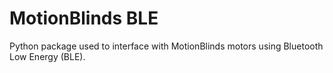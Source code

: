 # MotionBlinds BLE

Python package used to interface with MotionBlinds motors using Bluetooth Low Energy (BLE).